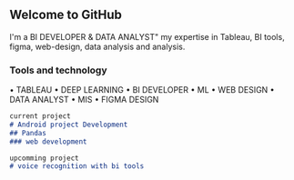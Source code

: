 ## Welcome to GitHub

I'm a BI DEVELOPER & DATA ANALYST"
my expertise in Tableau, BI tools, figma, web-design, data analysis and analysis.

### Tools and technology

• TABLEAU        • DEEP LEARNING
• BI DEVELOPER   • ML
• WEB DESIGN     • DATA ANALYST
• MIS            • FIGMA DESIGN


```markdown
current project
# Android project Development
## Pandas
### web development

upcomming project
# voice recognition with bi tools 
